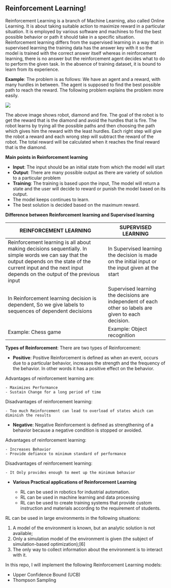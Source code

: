 ##  Reinforcement Learning!

Reinforcement Learning is a branch of Machine Learning, also called Online Learning.
It is about taking suitable action to maximize reward in a particular situation. It is employed by various software and machines to find the best possible behavior or path it should take in a specific situation. 
Reinforcement learning differs from the supervised learning in a way that in supervised learning the training data has the answer key with it so the model is trained with the correct answer itself whereas in reinforcement learning, there is no answer but the reinforcement agent decides what to do to perform the given task. In the absence of training dataset, it is bound to learn from its experience.

**Example**: The problem is as follows: We have an agent and a reward, with many hurdles in between. The agent is supposed to find the best possible path to reach the reward. The following problem explains the problem more easily.

<img src="https://media.geeksforgeeks.org/wp-content/uploads/Untitled-95.png">

The above image shows robot, diamond and fire. The goal of the robot is to get the reward that is the diamond and avoid the hurdles that is fire. The robot learns by trying all the possible paths and then choosing the path which gives him the reward with the least hurdles. Each right step will give the robot a reward and each wrong step will subtract the reward of the robot. The total reward will be calculated when it reaches the final reward that is the diamond.

**Main points in Reinforcement learning**

- **Input**: The input should be an initial state from which the model will start
- **Output**: There are many possible output as there are variety of solution to a particular problem
- **Training**: The training is based upon the input, The model will return a state and the user will decide to reward or punish the model based on its output.
- The model keeps continues to learn.
- The best solution is decided based on the maximum reward.

**Difference between Reinforcement learning and Supervised learning**

| REINFORCEMENT LEARNING |	SUPERVISED LEARNING |
| ---------------------- | -------------------- |
| Reinforcement learning is all about making decisions sequentially. In simple words we can say that the output depends on the state of the current input and the next input depends on the output of the previous input	| In Supervised learning the decision is made on the initial input or the input given at the start |
| In Reinforcement learning decision is dependent, So we give labels to sequences of dependent decisions | Supervised learning the decisions are independent of each other so labels are given to each decision. |
| Example: Chess game	| Example: Object recognition |


**Types of Reinforcement**:
 There are two types of Reinforcement:

- **Positive**:  Positive Reinforcement is defined as when an event, occurs due to a particular behavior, increases the strength and the frequency of the behavior. In other words it has a positive effect on the behavior.

Advantages of reinforcement learning are:

	- Maximizes Performance
	- Sustain Change for a long period of time

Disadvantages of reinforcement learning:

	- Too much Reinforcement can lead to overload of states which can diminish the results

- **Negative**: Negative Reinforcement is defined as strengthening of a behavior because a negative condition is stopped or avoided.

Advantages of reinforcement learning:

	- Increases Behavior
	- Provide defiance to minimum standard of performance

Disadvantages of reinforcement learning:

	- It Only provides enough to meet up the minimum behavior

- **Various Practical applications of Reinforcement Learning** 

	- RL can be used in robotics for industrial automation.
	- RL can be used in machine learning and data processing
	- RL can be used to create training systems that provide custom instruction and materials according to the requirement of students.

RL can be used in large environments in the following situations:

1. A model of the environment is known, but an analytic solution is not available;
2. Only a simulation model of the environment is given (the subject of simulation-based optimization);[6]
3. The only way to collect information about the environment is to interact with it.


In this repo, I will implement the following Reinforcement Learning models:

- Upper Confidence Bound (UCB)
- Thompson Sampling
